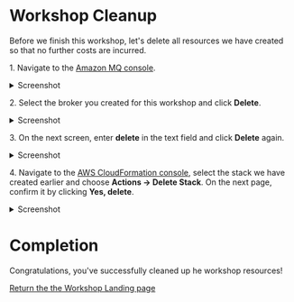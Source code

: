 # Workshop Cleanup

Before we finish this workshop, let's delete all resources we have created so that no further costs are incurred. 

1\. Navigate to the [Amazon MQ console](https://console.aws.amazon.com/amazon-mq).

<details><summary>Screenshot</summary><p>

![Amazon MQ workshop cleanup step 1](/images/amazon-mq-broker-overview.png)

</p></details><p/>


2\. Select the broker you created for this workshop and click **Delete**.
<details><summary>Screenshot</summary><p>

![Amazon MQ workshop cleanup step 2](/images/cleanup-Step2.png)

</p></details><p/>


3\. On the next screen, enter **delete** in the text field and click **Delete** again.
<details><summary>Screenshot</summary><p>

![Amazon MQ workshop cleanup step 3](/images/cleanup-Step3.png)

</p></details><p/>


4\. Navigate to the [AWS CloudFormation console](https://console.aws.amazon.com/cloudformation), select the stack we have created earlier and choose **Actions -> Delete Stack**. On the next page, confirm it by clicking **Yes, delete**.

<details><summary>Screenshot</summary><p>

![Amazon MQ workshop cleanup step 4](/images/cleanup-Step4.png)

</p></details><p/>

# Completion

Congratulations, you've successfully cleaned up he workshop resources!

[Return the the Workshop Landing page](/README.md)